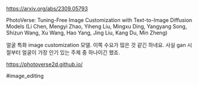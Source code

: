 https://arxiv.org/abs/2309.05793

PhotoVerse: Tuning-Free Image Customization with Text-to-Image Diffusion Models (Li Chen, Mengyi Zhao, Yiheng Liu, Mingxu Ding, Yangyang Song, Shizun Wang, Xu Wang, Hao Yang, Jing Liu, Kang Du, Min Zheng)

얼굴 특화 image customization 모델. 이쪽 수요가 많은 것 같긴 하네요. 사실 gan 시절부터 얼굴이 가장 인기 있는 주제 중 하나이긴 했죠.

https://photoverse2d.github.io/

#image_editing 